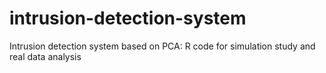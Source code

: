 # intrusion-detection-system
Intrusion detection system based on PCA: R code for simulation study and real data analysis
